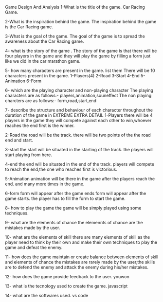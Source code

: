 Game Design And Analysis
1-What is the title of the game.
Car Racing Game.

2-What is the inspiration behind the game.
The inspiration behind the game is the Car Racing game.

3-What is the goal of the game.
The goal of the game is to spread the awareness about the Car Racing game.

4- what is the story of the game .
The story of the game is that there will be four players in the game and they will play the game by filling a form just like we did in the car marathon game.

5- how many characters are present in the game. list them
There will be 10 characters present in the game.
1-Players(4)
2-Road
3-Start
4-End
5-Animation
6-Form

6- which are the playing character and non-playing character 
The playing characters are as follows:-
players,animation,souneffect
The non playing charcters are as follows:-
form,road,start,end

7- describe the structure and behaviour of each character throughout the duration of the game in EXTREME EXTRA DETAIL 
1-Players
there will be 4 players in the game
they will compete against each other to win,whoever reaches the end first is the winner.

2-Road
the road will be the track.
there will be two points of the the road end and start.

3-start
the start will be situated in the starting of the track.
the players will start playing from here.

4-end
the end will be situated in the end of the track.
players will compete to reach the end,the one who reaches first is victorious.

5-Animation
animation will be there in the game after the players reach the end.
and many more times in the game.

6-form
form will appear after the game ends
form will appear after the game starts.
the player has to fill the form to start the game.

8- how to play the game
the game will be simply played using some techniques.

9- what are the elements of chance 
the elemennts of chance are the mistakes made by the user.

10- what are the elements of skill
there are many elements of skill as the player need to think by their own and make their own techniques to play the game and defeat the enemy.

11- how does the game maintain or create balance between elements of skill and elements of chance 
the mistakes are rarely made by the user,the skills are to defend the enemy and attack the enemy during his/her mistakes.

12- how does the game provide feedback to the user.
youwon

13- what is the tecnology used to create the game.
javascript
 
14- what are the softwares used.
vs code

